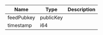 | Name       | Type      | Description |
| ---------- | --------- | ----------- |
| feedPubkey | publicKey |             |
| timestamp  | i64       |             |
